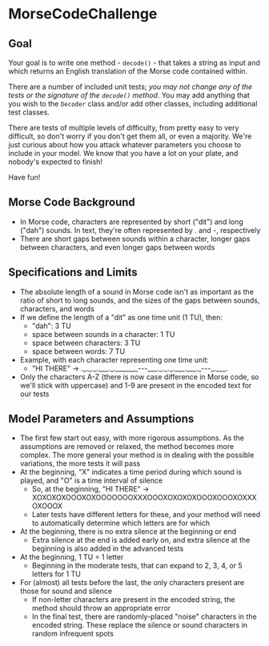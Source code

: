 # MorseCodeChallenge
## Goal
Your goal is to write one method - `decode()` - that takes a string as input and 
which returns an English translation of the Morse code contained within.

There are a number of included unit tests; *you may not change any of the tests or the signature of the `decode()` method*. You may add anything that 
you wish to the `Decoder` class and/or add other classes, including additional test classes.

There are tests of multiple levels of difficulty, from pretty easy to very difficult,
so don't worry if you don't get them all, or even a majority. We're just curious 
about how you attack whatever parameters you choose to include in your model. We know that you 
have a lot on your plate, and nobody's expected to finish!

Have fun!

## Morse Code Background
- In Morse code, characters are represented by short ("dit") and long ("dah") 
sounds. In text, they're often represented by . and -, respectively
- There are short gaps between sounds within a character, longer gaps between 
characters, and even longer gaps between words
## Specifications and Limits
- The absolute length of a sound in Morse code isn't as important as the ratio 
of short to long sounds, and the sizes of the gaps between sounds, characters, and words
- If we define the length of a "dit" as one time unit (1 TU), then:
    - "dah": 3 TU
    - space between sounds in a character: 1 TU
    - space between characters: 3 TU
    - space between words: 7 TU
- Example, with each character representing one time unit: 
    - "HI THERE" -> .\_.\_.\_.\_\_\_.\_.\_\_\_\_\_\_\_---\_\_\_.\_.\_.\_.\_\_\_.\_\_\_.\_---\_.\_\_\_. 
- Only the characters A-Z (there is now case difference in Morse code, so we'll stick 
with uppercase) and 1-9 are present in the encoded text for our tests
## Model Parameters and Assumptions
- The first few start out easy, with more rigorous assumptions. As the assumptions are removed or relaxed, the method becomes more complex. The more general 
your method is in dealing with the possible variations, the more tests it will pass
- At the beginning, "X" indicates a time period during which sound is played, and
"O" is a time interval of silence
    - So, at the beginning, "HI THERE" -> XOXOXOXOOOXOXOOOOOOOXXXOOOXOXOXOXOOOXOOOXOXXXOXOOOX
    - Later tests have different letters for these, 
and your method will need to automatically determine which letters are for which
- At the beginning, there is no extra silence at the beginning or end
    - Extra silence at the end is added early on, and extra silence at the beginning 
    is also added in the advanced tests
- At the beginning, 1 TU = 1 letter
    - Beginning in the moderate tests, that can expand to 
2, 3, 4, or 5 letters for 1 TU
- For (almost) all tests before the last, the only characters present are those for sound 
and silence
    - If non-letter characters are present in the encoded string, the method should throw an appropriate error
    - In the final test, there are randomly-placed "noise" characters in the 
    encoded string. These replace the silence or sound characters in random infrequent spots
